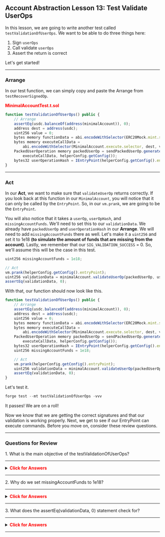 ## Account Abstraction Lesson 13: Test Validate UserOps

In this lesson, we are going to write another test called `testValidationOfUserOps`. We want to be able to do three things here:

1. Sign `userOps`
2. Call validate `userOps`
3. Assert the return is correct

Let's get started!

---
### Arrange

In our test function, we can simply copy and paste the Arrange from `testRecoverSignedOp`. 

**<span style="color:red">MinimalAccountTest.t.sol</span>**
```js
function testValidationOfUserOps() public {
    // Arrange
    assertEq(usdc.balanceOf(address(minimalAccount)), 0);
    address dest = address(usdc);
    uint256 value = 0;
    bytes memory functionData = abi.encodeWithSelector(ERC20Mock.mint.selector, address(minimalAccount), AMOUNT);
    bytes memory executeCallData =
        abi.encodeWithSelector(MinimalAccount.execute.selector, dest, value, functionData);
    PackedUserOperation memory packedUserOp = sendPackedUserOp.generateSignedUserOperation(
        executeCallData, helperConfig.getConfig());
    bytes32 userOperationHash = IEntryPoint(helperConfig.getConfig().entryPoint).getUserOpHash(packedUserOp);
}
```
---
### Act

In our **Act**, we want to make sure that `validateUserOp` returns correctly. If you look back at this function in our `MinimalAccount`, you will notice that it can only be called by the `EntryPoint`. So, in our `vm.prank`, we are going to be the `EntryPoint`. 

You will also notice that it takes a  `userOp`, `userOpHash`, and `missingAccountFunds`. We'll need to set this to our `validationData`. We already have `packedUserOp` and `userOperationHash` in our **Arrange**. We will need to add `missingAccountFunds` there as well. Let's make it a `uint256` and set it to 1e18 **(to simulate the amount of funds that are missing from the account)**. Lastly, we remember that our `SIG_VALIDATION_SUCCESS` = 0. So, we'll assume this will be the case in this test. 

```js
uint256 missingAccountFunds = 1e18;

// Act
vm.prank(helperConfig.getConfig().entryPoint);
uint256 validationData = minimalAccount.validateUserOp(packedUserOp, userOperationHash, missingAccountFunds);
assertEq(validationData, 0);
```

With that, our function should now look like this.

```js
function testValidationOfUserOps() public {
    // Arrange
    assertEq(usdc.balanceOf(address(minimalAccount)), 0);
    address dest = address(usdc);
    uint256 value = 0;
    bytes memory functionData = abi.encodeWithSelector(ERC20Mock.mint.selector, address(minimalAccount), AMOUNT);
    bytes memory executeCallData =
        abi.encodeWithSelector(MinimalAccount.execute.selector, dest, value, functionData);
    PackedUserOperation memory packedUserOp = sendPackedUserOp.generateSignedUserOperation(
        executeCallData, helperConfig.getConfig());
    bytes32 userOperationHash = IEntryPoint(helperConfig.getConfig().entryPoint).getUserOpHash(packedUserOp);
    uint256 missingAccountFunds = 1e18;

    // Act
    vm.prank(helperConfig.getConfig().entryPoint);
    uint256 validationData = minimalAccount.validateUserOp(packedUserOp, userOperationHash, missingAccountFunds);
    assertEq(validationData, 0);
}
```

Let's test it. 

```js
forge test --mt testValidationOfUserOps -vvv
```

It passes! We are on a roll!

Now we know that we are getting the correct signatures and that our validation is working properly. Next, we get to see if our EntryPoint can execute commands. Before you move on, consider these review questions. 

---
### Questions for Review

<summary>1. What is the main objective of the testValidationOfUserOps?</summary> 

---
<details> 

**<summary><span style="color:red">Click for Answers</span></summary>**

    The main objective is to sign userOps, call validateUserOp, and assert that the return value is correct.
      
</details>

---
<summary>2. Why do we set missingAccountFunds to 1e18?</summary> 

---
<details> 

**<summary><span style="color:red">Click for Answers</span></summary>**

   It simulates the amount of funds that are missing from the account, which is required for the validateUserOp function.      
      
</details>

---
<summary>3. What does the assertEq(validationData, 0) statement check for?</summary> 

---
<details> 

**<summary><span style="color:red">Click for Answers</span></summary>**

   It checks that the validateUserOp function returns 0, indicating that the signature validation was successful.      
      
</details>

---


